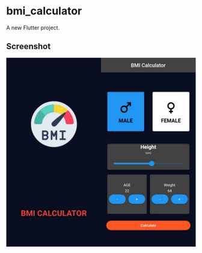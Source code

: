 # bmi_calculator

A new Flutter project.

## Screenshot 
![](https://github.com/hannan248/bmi/blob/master/bmi.jpg?raw=true)   

![]()
